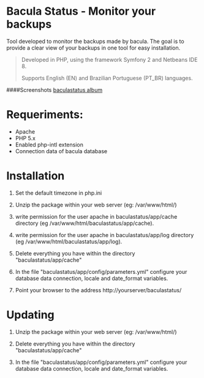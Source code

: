 Bacula Status - Monitor your backups
============


Tool developed to monitor the backups made by bacula. The goal is to provide a clear view of your backups in one tool for easy installation.

> Developed in PHP, using the framework Symfony 2 and Netbeans IDE 8.
>
> Supports English (EN) and Brazilian Portuguese (PT_BR) languages.


####Screenshots
[baculastatus album](https://plus.google.com/photos/109969415199973437597/albums/6008162396758304289)


Requeriments:
============
- Apache
- PHP 5.x
- Enabled php-intl extension
- Connection data of bacula database


Installation 
============
1) Set the default timezone in php.ini 

2) Unzip the package within your web server (eg: /var/www/html/) 

3) write permission for the user apache in baculastatus/app/cache 
   directory (eg /var/www/html/baculastatus/app/cache). 

4) write permission for the user apache in baculastatus/app/log directory 
   (eg /var/www/html/baculastatus/app/log). 

5) Delete everything you have within the directory "baculastatus/app/cache"

6) In the file "baculastatus/app/config/parameters.yml" configure your database
   data connection, locale and date_format variables.

7) Point your browser to the address http://yourserver/baculastatus/


Updating
================
1) Unzip the package within your web server (eg: /var/www/html/) 

2) Delete everything you have within the directory "baculastatus/app/cache"

3) In the file "baculastatus/app/config/parameters.yml" configure your database
   data connection, locale and date_format variables.